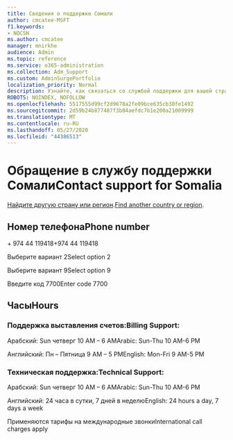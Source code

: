 ```yaml
---
title: Сведения о поддержке Сомали
author: cmcatee-MSFT
f1.keywords:
- NOCSH
ms.author: cmcatee
manager: mnirkhe
audience: Admin
ms.topic: reference
ms.service: o365-administration
ms.collection: Adm_Support
ms.custom: AdminSurgePortfolio
localization_priority: Normal
description: Узнайте, как связаться со службой поддержки для вашей страны или региона.
ROBOTS: NOINDEX, NOFOLLOW
ms.openlocfilehash: 5517555d99cf2d9678a2fe09bce635cb30fe1492
ms.sourcegitcommit: 2d59b24b877487f3b84aefdc7b1e200a21009999
ms.translationtype: MT
ms.contentlocale: ru-RU
ms.lasthandoff: 05/27/2020
ms.locfileid: "44386513"
---
```

# <a name="contact-support-for-somalia"></a><span data-ttu-id="663f8-103">Обращение в службу поддержки Сомали</span><span class="sxs-lookup"><span data-stu-id="663f8-103">Contact support for Somalia</span></span>

<span data-ttu-id="663f8-104">[Найдите другую страну или регион](../contact-support-for-business-products.md).</span><span class="sxs-lookup"><span data-stu-id="663f8-104">[Find another country or region](../contact-support-for-business-products.md).</span></span>

## <a name="phone-number"></a><span data-ttu-id="663f8-105">Номер телефона</span><span class="sxs-lookup"><span data-stu-id="663f8-105">Phone number</span></span>
<span data-ttu-id="663f8-106">+ 974 44 119418</span><span class="sxs-lookup"><span data-stu-id="663f8-106">+974 44 119418</span></span>

<span data-ttu-id="663f8-107">Выберите вариант 2</span><span class="sxs-lookup"><span data-stu-id="663f8-107">Select option 2</span></span>

<span data-ttu-id="663f8-108">Выберите вариант 9</span><span class="sxs-lookup"><span data-stu-id="663f8-108">Select option 9</span></span>

<span data-ttu-id="663f8-109">Введите код 7700</span><span class="sxs-lookup"><span data-stu-id="663f8-109">Enter code 7700</span></span>

## <a name="hours"></a><span data-ttu-id="663f8-110">Часы</span><span class="sxs-lookup"><span data-stu-id="663f8-110">Hours</span></span>
### <a name="billing-support"></a><span data-ttu-id="663f8-111">Поддержка выставления счетов:</span><span class="sxs-lookup"><span data-stu-id="663f8-111">Billing Support:</span></span>

<span data-ttu-id="663f8-112">Арабский: Sun четверг 10 AM – 6 AM</span><span class="sxs-lookup"><span data-stu-id="663f8-112">Arabic: Sun-Thu 10 AM-6 PM</span></span>

<span data-ttu-id="663f8-113">Английский: Пн – Пятница 9 AM – 5 PM</span><span class="sxs-lookup"><span data-stu-id="663f8-113">English: Mon-Fri 9 AM-5 PM</span></span>

### <a name="technical-support"></a><span data-ttu-id="663f8-114">Техническая поддержка:</span><span class="sxs-lookup"><span data-stu-id="663f8-114">Technical Support:</span></span>

<span data-ttu-id="663f8-115">Арабский: Sun четверг 10 AM – 6 AM</span><span class="sxs-lookup"><span data-stu-id="663f8-115">Arabic: Sun-Thu 10 AM-6 PM</span></span>

<span data-ttu-id="663f8-116">Английский: 24 часа в сутки, 7 дней в неделю</span><span class="sxs-lookup"><span data-stu-id="663f8-116">English: 24 hours a day, 7 days a week</span></span>

<span data-ttu-id="663f8-117">Применяются тарифы на международные звонки</span><span class="sxs-lookup"><span data-stu-id="663f8-117">International call charges apply</span></span>
